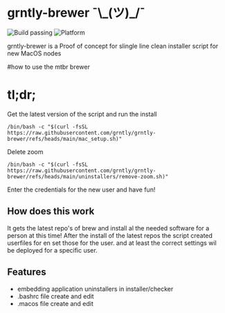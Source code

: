 # grntly-brewer ¯\\\_(ツ)_/¯

![Build passing](https://img.shields.io/badge/Build-pass-brightgreen)
![Platform](https://img.shields.io/badge/Platform-MacOs-lightgrey)


grntly-brewer is a Proof of concept for slingle line clean installer script for new MacOS nodes



#how to use the mtbr brewer


# tl;dr;

Get the latest version of the script and run the install

    /bin/bash -c "$(curl -fsSL https://raw.githubusercontent.com/grntly/grntly-brewer/refs/heads/main/mac_setup.sh)"

Delete zoom

    /bin/bash -c "$(curl -fsSL https://raw.githubusercontent.com/grntly/grntly-brewer/refs/heads/main/uninstallers/remove-zoom.sh)"
    
Enter the credentials for the new user and have fun!

## How does this work

It gets the latest repo's of brew and install al the needed software for a person at this time!
After the install of the latest repos the script created userfiles for en set those for the user.
and at least the correct settings wil be deployed for a specific user.

## Features
- embedding application uninstallers in installer/checker
- .bashrc file create and edit
- .macos file create and edit
